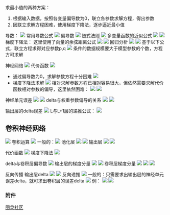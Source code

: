 求最小值的两种方案：
1. 根据输入数据，按照各变量偏导数为0，联立各参数求解方程，得出参数
2. 因联立求解方程困难，使用梯度下降法，逐步逼近最小值

导数：
![](attachments/Pasted%20image%2020240425100735.png)
常用导数公式
![](attachments/Pasted%20image%2020240425100835.png)
偏导数
![](attachments/Pasted%20image%2020240425101017.png)
链式法则
![](attachments/Pasted%20image%2020240425101130.png)
多变量函数的近似公式
![](attachments/Pasted%20image%2020240425101330.png)
![](attachments/Pasted%20image%2020240425101409.png)
梯度下降法：
这里使用了向量的余弦距离公式
![](attachments/Pasted%20image%2020240425101500.png)
![](attachments/Pasted%20image%2020240425101520.png)
回归分析
![](attachments/Pasted%20image%2020240425102139.png)
![](attachments/Pasted%20image%2020240425102127.png)
基于以下公式，联立方程求得对应参数p,q
![](attachments/Pasted%20image%2020240425102212.png)
条件的数据规模要大于模型参数的个数，方程方可求解

神经网络
![](attachments/Pasted%20image%2020240425103134.png)
代价函数
![](attachments/20240425103715.jpg)
- 通过偏导数为0，求解参数方程十分困难
![](attachments/Pasted%20image%2020240425103222.png)
- 梯度下降法求解
![](attachments/Pasted%20image%2020240425103409.png)
相对求解参数方程已相对容易很大，但依然需要求解代价函数相对参数的偏导，这里依然困难：
![](attachments/Pasted%20image%2020240425103600.png)
![](attachments/20240425104023.jpg)

神经单元误差
![](attachments/Pasted%20image%2020240425104140.png)
![](attachments/20240425104213.jpg)
delta与权重参数偏导的关系
![](attachments/20240425104349.jpg)
![](attachments/Pasted%20image%2020240425104722.png)

输出层的delta误差
![](attachments/Pasted%20image%2020240425104839.png)
L与L+1层的递推公式：
![](attachments/Pasted%20image%2020240425104946.png)

## 卷积神经网络
![](attachments/20240425105321.jpg)
卷积运算
![](attachments/20240425105631.jpg)
一般的：![](attachments/Pasted%20image%2020240425110941.png)
池化层
![](attachments/20240425110049.jpg)
![](attachments/Pasted%20image%2020240425111007.png)
输出层
![](attachments/20240425110128.jpg)
![](attachments/Pasted%20image%2020240425111024.png)

代价函数
![](attachments/Pasted%20image%2020240425110307.png)
梯度下降法
![](attachments/Pasted%20image%2020240425111230.png)

delta与卷积层偏导数
![](attachments/20240425111525.jpg)
输出层的梯度分量
![](attachments/Pasted%20image%2020240425111715.png)
![](attachments/Pasted%20image%2020240425112141.png)
卷积层梯度分量
![](attachments/20240425112043.jpg)
![](attachments/Pasted%20image%2020240425112222.png)
![](attachments/Pasted%20image%2020240425112229.png)

反向传播
输出层delta
![](attachments/Pasted%20image%2020240425112501.png)
![](attachments/Pasted%20image%2020240425112347.png)
反向递推
![](attachments/20240425112553.jpg)
一般的：只需要求出输出层的神经单元误差delta，就可求出卷积层的误差delta
![](attachments/Pasted%20image%2020240425112803.png)
例：
![](attachments/Pasted%20image%2020240425113138.png)
![](attachments/20240425113008.jpg)
### 附件
[图灵社区](http://www.ituring.com.cn/book/2593)